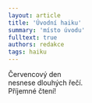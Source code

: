 ```yaml
---
layout: article
title: 'Úvodní haiku'
summary: 'místo úvodu'
fulltext: true
authors: redakce
tags: haiku
---
```


Červencový den<br>
nesnese dlouhých řečí.<br>
Příjemné čtení!
